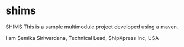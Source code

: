 # shims
SHIMS This is a sample multimodule project developed using a maven.

I am Semika Siriwardana,
Technical Lead,
ShipXpress Inc,
USA

